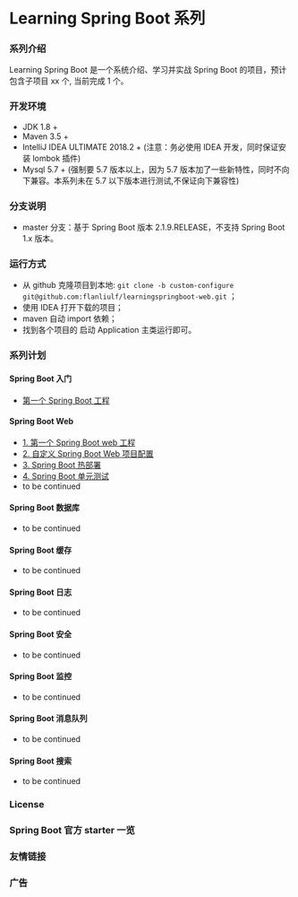 # Learning Spring Boot 系列

### 系列介绍
Learning Spring Boot 是一个系统介绍、学习并实战 Spring Boot 的项目，预计包含子项目 xx 个, 当前完成 1 个。

### 开发环境
* JDK 1.8 +
* Maven 3.5 +
* IntelliJ IDEA ULTIMATE 2018.2 + (注意：务必使用 IDEA 开发，同时保证安装 lombok 插件)
* Mysql 5.7 + (强制要 5.7 版本以上，因为 5.7 版本加了一些新特性，同时不向下兼容。本系列未在 5.7 以下版本进行测试,不保证向下兼容性)

### 分支说明
* master 分支：基于 Spring Boot 版本 2.1.9.RELEASE，不支持 Spring Boot 1.x 版本。

### 运行方式
* 从 github 克隆项目到本地: `git clone -b custom-configure git@github.com:flanliulf/learningspringboot-web.git` ；
* 使用 IDEA 打开下载的项目；
* maven 自动 import 依赖；
* 找到各个项目的 启动 Application 主类运行即可。

### 系列计划

#### Spring Boot 入门
* [第一个 Spring Boot 工程](https://github.com/flanliulf/learningspringboot-firstproject)

#### Spring Boot Web
* [1. 第一个 Spring Boot web 工程](https://github.com/flanliulf/learningspringboot-helloworld)
* [2. 自定义 Spring Boot Web 项目配置](https://github.com/flanliulf/learningspringboot-web/tree/custom-configure)
* [3. Spring Boot 热部署](https://github.com/flanliulf/learningspringboot-web/tree/hot-deployment)
* [4. Spring Boot 单元测试](https://github.com/flanliulf/learningspringboot-web/tree/unit-test)
* to be continued


#### Spring Boot 数据库
* to be continued

#### Spring Boot 缓存
* to be continued

#### Spring Boot 日志
* to be continued

#### Spring Boot 安全
* to be continued

#### Spring Boot 监控
* to be continued

#### Spring Boot 消息队列
* to be continued

#### Spring Boot 搜索
* to be continued



### License

### Spring Boot 官方 starter 一览

### 友情链接

### 广告